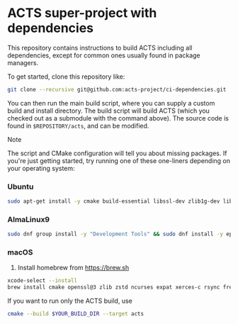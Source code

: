 # ACTS super-project with dependencies

This repository contains instructions to build ACTS including all dependencies,
except for common ones usually found in package managers.

To get started, clone this repository like:

```bash
git clone --recursive git@github.com:acts-project/ci-dependencies.git
```

You can then run the main build script, where you can supply a custom build and install directory.
The build script will build ACTS (which you checked out as a submodule with the command above).
The source code is found in `$REPOSITORY/acts`, and can be modified.

> [!NOTE]
> The script and CMake configuration will tell you about missing packages.
> If you're just getting started, try running one of these one-liners depending on your operating system:
>
> ### Ubuntu
>
> ```bash
> sudo apt-get install -y cmake build-essential libssl-dev zlib1g-dev libncurses5-dev libexpat-dev libxerces-c-dev rsync libfreetype-dev liblzma-dev liblz4-dev libx11-dev libxpm-dev libxft-dev libxext-dev libglu1-mesa-dev libxml2-dev git libzstd-dev"
> ```
>
> ### AlmaLinux9
>
> ```bash
> sudo dnf group install -y "Development Tools" && sudo dnf install -y epel-release && sudo dnf install -y cmake  openssl-devel zlib-devel ncurses-devel expat-devel xerces-c-devel rsync freetype-devel xz-devel lz4-devel libX11-devel libXpm-devel libXft-devel libXext-devel mesa-libGLU-devel libxml2-devel git libzstd-devel
> ```
>
> ### macOS
>
> 1. Install homebrew from <https://brew.sh>
>
> ```bash
> xcode-select --install
> brew install cmake openssl@3 zlib zstd ncurses expat xerces-c rsync freetype xz lz4 libx11 libxml2 git"
> ```

If you want to run only the ACTS build, use

```bash
cmake --build $YOUR_BUILD_DIR --target acts
```
